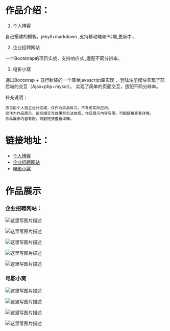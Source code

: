 # 作品介绍：

 1. 个人博客

自己搭建的模板，jekyll+markdown ,支持移动端和PC端,更新中...

 2. 企业招聘网站
 
一个Bootstrap的项目实战，支持响应式 ,适配不同分辨率。

 3. 电影小窝
 
通过Bootstrap + 自行封装的一个简单javascript库实现 ，登陆注册模块实现了前后端的交互（Ajax+php+mysql）。 实现了简单的页面交互，适配不同分辨率。


补充说明：

	项目由个人独立设计完成，仅作为实战练习，不考虑实际应用。
	仅作为作品展示，前后端交互效果将无法体现。作品展示内容有限，可戳链接查看详情。
	作品展示内容有限，可戳链接查看详情。
 
	
# 链接地址：

 - [个人博客](https://creeperdance.github.io)
 - [企业招聘网站](https://creeperdance.github.io/recruitment/)
 - [电影小窝](https://creeperdance.github.io/FilmNest/)
 

# 作品展示

### 企业招聘网站：
![这里写图片描述](http://img.blog.csdn.net/20170427210317368?watermark/2/text/aHR0cDovL2Jsb2cuY3Nkbi5uZXQvY29uYXRpYw==/font/5a6L5L2T/fontsize/400/fill/I0JBQkFCMA==/dissolve/70/gravity/SouthEast)

![这里写图片描述](http://img.blog.csdn.net/20170422105543558?watermark/2/text/aHR0cDovL2Jsb2cuY3Nkbi5uZXQvY29uYXRpYw==/font/5a6L5L2T/fontsize/400/fill/I0JBQkFCMA==/dissolve/70/gravity/SouthEast)

![这里写图片描述](http://img.blog.csdn.net/20170423155006572?watermark/2/text/aHR0cDovL2Jsb2cuY3Nkbi5uZXQvY29uYXRpYw==/font/5a6L5L2T/fontsize/400/fill/I0JBQkFCMA==/dissolve/70/gravity/SouthEast)

![这里写图片描述](http://img.blog.csdn.net/20170422111144003?watermark/2/text/aHR0cDovL2Jsb2cuY3Nkbi5uZXQvY29uYXRpYw==/font/5a6L5L2T/fontsize/400/fill/I0JBQkFCMA==/dissolve/70/gravity/SouthEast)

![这里写图片描述](http://img.blog.csdn.net/20170422110823473?watermark/2/text/aHR0cDovL2Jsb2cuY3Nkbi5uZXQvY29uYXRpYw==/font/5a6L5L2T/fontsize/400/fill/I0JBQkFCMA==/dissolve/70/gravity/SouthEast)


### 电影小窝

![这里写图片描述](http://img.blog.csdn.net/20170504113459725?watermark/2/text/aHR0cDovL2Jsb2cuY3Nkbi5uZXQvY29uYXRpYw==/font/5a6L5L2T/fontsize/400/fill/I0JBQkFCMA==/dissolve/70/gravity/SouthEast)



![这里写图片描述](http://img.blog.csdn.net/20170504113555514?watermark/2/text/aHR0cDovL2Jsb2cuY3Nkbi5uZXQvY29uYXRpYw==/font/5a6L5L2T/fontsize/400/fill/I0JBQkFCMA==/dissolve/70/gravity/SouthEast)



![这里写图片描述](http://img.blog.csdn.net/20170504113623805?watermark/2/text/aHR0cDovL2Jsb2cuY3Nkbi5uZXQvY29uYXRpYw==/font/5a6L5L2T/fontsize/400/fill/I0JBQkFCMA==/dissolve/70/gravity/SouthEast)



![这里写图片描述](http://img.blog.csdn.net/20170504113719452?watermark/2/text/aHR0cDovL2Jsb2cuY3Nkbi5uZXQvY29uYXRpYw==/font/5a6L5L2T/fontsize/400/fill/I0JBQkFCMA==/dissolve/70/gravity/SouthEast)
